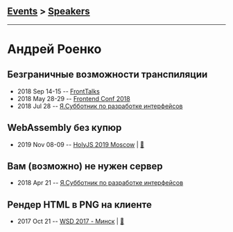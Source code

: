 ## [Events](../README.md) > [Speakers](../speakers.md)
---

# Андрей Роенко

## Безграничные возможности транспиляции
- 2018 Sep 14-15 -- [FrontTalks](https://events.yandex.ru/lib/talks/6356/)    
- 2018 May 28-29 -- [Frontend Conf 2018](https://www.youtube.com/watch?v=VLKZtHo4Gi8)    
- 2018 Jul 28 -- [Я.Субботник по разработке интерфейсов](https://events.yandex.ru/lib/talks/5920/)    
## WebAssembly без купюр
- 2019 Nov 08-09 -- [HolyJS 2019 Moscow](https://www.youtube.com/watch?v=h3kwQ7nbGb4)  | [:notebook:](https://assets.ctfassets.net/nn534z2fqr9f/5jIBFdb072ui43XjdWdnQ4/135f53dc5ef8b6d3e3fc42db63d21ed8/100809_205207388_Andrey_Royenko_WebAssembly_bez_kupyur.pdf)  
## Вам (возможно) не нужен сервер
- 2018 Apr 21 -- [Я.Субботник по разработке интерфейсов](https://events.yandex.ru/lib/talks/5743/)    
## Рендер HTML в PNG на клиенте
- 2017 Oct 21 -- [WSD 2017 - Минск](https://www.youtube.com/watch?v=K51466UUUFY)  | [:notebook:](https://wsd.events/2017/10/21/pres/html-to-png/)  
